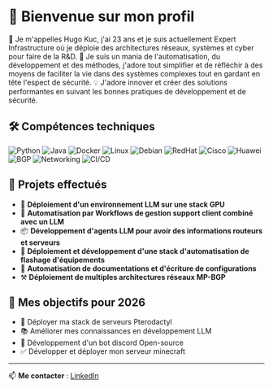 # 👋 Bienvenue sur mon profil

🧔 Je m'appelles Hugo Kuc, j'ai 23 ans et je suis actuellement Expert Infrastructure où je déploie des architectures réseaux, systèmes et cyber pour faire de la R&D.
🎯 Je suis un mania de l'automatisation, du développement et des méthodes, j'adore tout simplifier et de réfléchir à des moyens de faciliter la vie dans des systèmes complexes tout en gardant en tête l'espect de sécurité.
💡 J'adore innover et créer des solutions performantes en suivant les bonnes pratiques de développement et de sécurité.

## 🛠️ Compétences techniques
![Python](https://img.shields.io/badge/Python-3776AB?style=for-the-badge&logo=python&logoColor=white)
![Java](https://img.shields.io/badge/Java-007396?style=for-the-badge&logo=java&logoColor=white)
![Docker](https://img.shields.io/badge/Docker-2496ED?style=for-the-badge&logo=docker&logoColor=white)
![Linux](https://img.shields.io/badge/Linux-FCC624?style=for-the-badge&logo=linux&logoColor=black)
![Debian](https://img.shields.io/badge/Debian-A81D33?style=for-the-badge&logo=debian&logoColor=white)
![RedHat](https://img.shields.io/badge/Red%20Hat-EE0000?style=for-the-badge&logo=redhat&logoColor=white)
![Cisco](https://img.shields.io/badge/Cisco-1BA0D7?style=for-the-badge&logo=cisco&logoColor=white)
![Huawei](https://img.shields.io/badge/Huawei-FF0000?style=for-the-badge&logo=huawei&logoColor=white)
![BGP](https://img.shields.io/badge/BGP-0052CC?style=for-the-badge&logo=internet-explorer&logoColor=white)
![Networking](https://img.shields.io/badge/Networking-0078D7?style=for-the-badge&logo=wireguard&logoColor=white)
![CI/CD](https://img.shields.io/badge/CI%2FCD-2088FF?style=for-the-badge&logo=github-actions&logoColor=white)

## 📌 Projets effectués
- 🤖 **Déploiement d'un environnement LLM sur une stack GPU**
- 🎫 **Automatisation par Workflows de gestion support client combiné avec un LLM**
- 📦 **Développement d'agents LLM pour avoir des informations routeurs et serveurs**
- 🦾 **Déploiement et développement d'une stack d'automatisation de flashage d'équipements**
- 📝 **Automatisation de documentations et d'écriture de configurations**
- ⚒️  **Déploiement de multiples architectures réseaux MP-BGP**

## 🎯 Mes objectifs pour 2026
- 🏹 Déployer ma stack de serveurs Pterodactyl
- 📚 Améliorer mes connaissances en développement LLM
- 🔄 Développement d'un bot discord Open-source
- ✅ Développer et déployer mon serveur minecraft

---
📫 **Me contacter** : [LinkedIn](https://linkedin.com/in/hugo-kuc) 
